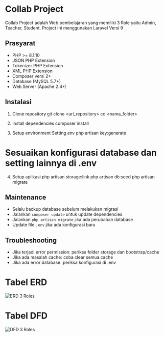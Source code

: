 # Collab Project

Collab Project adalah Web pembelajaran yang memiliki 3 Role yaitu Admin, Teacher, Student. Project ini menggunakan Laravel Versi 9

## Prasyarat

- PHP >= 8.1.10
- JSON PHP Extension
- Tokenizer PHP Extension
- XML PHP Extension
- Composer versi 2+
- Database (MySQL 5.7+)
- Web Server (Apache 2.4+)

## Instalasi

1. Clone repository
git clone <url_repository>
cd <nama_folder>

2. Install dependencies
composer install

3. Setup environment
Setting.env
php artisan key:generate

# Sesuaikan konfigurasi database dan setting lainnya di .env

4. Setup aplikasi
php artisan storage:link
php artisan db:seed
php artisan migrate

## Maintenance

- Selalu backup database sebelum melakukan migrasi
- Jalankan `composer update` untuk update dependencies
- Jalankan `php artisan migrate` jika ada perubahan database
- Update file `.env` jika ada konfigurasi baru

## Troubleshooting

- Jika terjadi error permission: periksa folder storage dan bootstrap/cache
- Jika ada masalah cache: coba clear semua cache
- Jika ada error database: periksa konfigurasi di .env

# Tabel ERD

![ERD 3 Roles](https://github.com/user-attachments/assets/88dddaa9-a71e-460a-99b6-89b1aae0c962)

# Tabel DFD

![DFD 3 Roles](https://github.com/user-attachments/assets/415a3915-0403-4785-b499-b0dc89b5b389)
